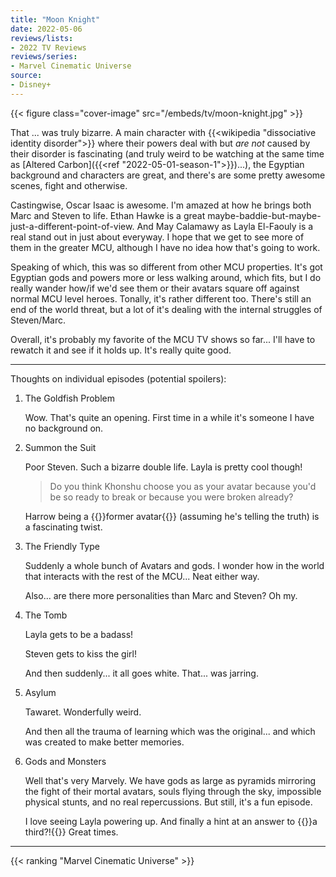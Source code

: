 ```yaml
---
title: "Moon Knight"
date: 2022-05-06
reviews/lists:
- 2022 TV Reviews
reviews/series:
- Marvel Cinematic Universe
source: 
- Disney+
---
```

{{< figure class="cover-image" src="/embeds/tv/moon-knight.jpg" >}}

That ... was truly bizarre. A main character with {{<wikipedia "dissociative identity disorder">}} where their powers deal with but *are not* caused by their disorder is fascinating (and truly weird to be watching at the same time as [Altered Carbon]({{<ref "2022-05-01-season-1">}})...), the Egyptian background and characters are great, and there's are some pretty awesome scenes, fight and otherwise. 

Castingwise, Oscar Isaac is awesome. I'm amazed at how he brings both Marc and Steven to life. Ethan Hawke is a great maybe-baddie-but-maybe-just-a-different-point-of-view. And May Calamawy as Layla El-Faouly is a real stand out in just about everyway. I hope that we get to see more of them in the greater MCU, although I have no idea how that's going to work.

Speaking of which, this was so different from other MCU properties. It's got Egyptian gods and powers more or less walking around, which fits, but I do really wander how/if we'd see them or their avatars square off against normal MCU level heroes. Tonally, it's rather different too. There's still an end of the world threat, but a lot of it's dealing with the internal struggles of Steven/Marc. 

Overall, it's probably my favorite of the MCU TV shows so far... I'll have to rewatch it and see if it holds up. It's really quite good. 

<!--more-->

---

Thoughts on individual episodes (potential spoilers):

1. The Goldfish Problem

    Wow. That's quite an opening. First time in a while it's someone I have no background on. 

2. Summon the Suit

    Poor Steven. Such a bizarre double life. Layla is pretty cool though!

    > Do you think Khonshu choose you as your avatar because you'd be so ready to break or because you were broken already?

    Harrow being a {{<spoiler>}}former avatar{{</spoiler>}} (assuming he's telling the truth) is a fascinating twist. 

3. The Friendly Type

    Suddenly a whole bunch of Avatars and gods. I wonder how in the world that interacts with the rest of the MCU... Neat either way. 

    Also... are there more personalities than Marc and Steven? Oh my. 

4. The Tomb

   Layla gets to be a badass!

   Steven gets to kiss the girl!

   And then suddenly... it all goes white. That... was jarring. 
   
5. Asylum

    Tawaret. Wonderfully weird. 

    And then all the trauma of learning which was the original... and which was created to make better memories. 

6. Gods and Monsters

    Well that's very Marvely. We have gods as large as pyramids mirroring the fight of their mortal avatars, souls flying through the sky, impossible physical stunts, and no real repercussions. But still, it's a fun episode. 

    I love seeing Layla powering up. And finally a hint at an answer to {{<spoiler>}}a third?!{{</spoiler>}} Great times. 

---

{{< ranking "Marvel Cinematic Universe" >}}